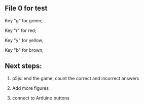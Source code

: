 ## File 0 for test
Key "g" for green;  

Key "r" for red; 

Key "y" for yellow; 

Key "b" for brown;
 
## Next steps:
1. p5js: end the game, count the correct and incorrect answers

2. Add more figures

3. connect to Arduino buttons